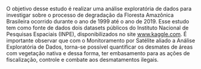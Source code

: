 O objetivo desse estudo é realizar uma análise exploratória de dados para investigar sobre o processo de degradação da Floresta Amazônica Brasileira ocorrido durante o ano de 1999 até o ano de 2019. Esse estudo tem como fonte de dados dois datasets públicos do Instituto Nacional de Pesquisas Espaciais (INPE), disponibilizados no site www.kaggle.com. É importante observar que com o Monitoramento por Satélite aliado a Análise Exploratória de Dados, torna-se possível quantificar os desmates de áreas com vegetação nativa e dessa forma, ter embasamento para as ações de fiscalização, controle e combate aos desmatamentos ilegais.
